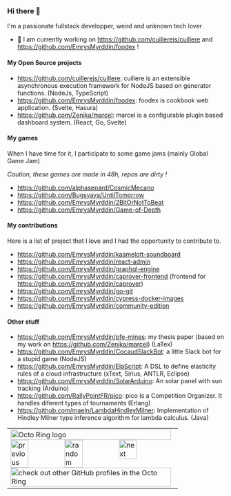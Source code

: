 ### Hi there 👋

I'm a passionate fullstack developper, weird and unknown tech lover

- 🔭 I am currently working on https://github.com/cuillerejs/cuillere and https://github.com/EmrysMyrddin/foodex !

#### My Open Source projects

 - https://github.com/cuillerejs/cuillere: cuillere is an extensible asynchronous execution framework for NodeJS based on generator functions. (NodeJs, TypeScript)
 - https://github.com/EmrysMyrddin/foodex: foodex is cookbook web application. (Svelte, Hasura)
 - https://github.com/Zenika/marcel: marcel is a configurable plugin based dashboard system. (React, Go, Svelte)

#### My games

When I have time for it, I participate to some game jams (mainly Global Game Jam)

_Caution, these games are made in 48h, repos are dirty !_

 - https://github.com/alphasepard/CosmicMecano
 - https://github.com/Bugsyaya/UntilTomorrow
 - https://github.com/EmrysMyrddin/2BitOrNotToBeat
 - https://github.com/EmrysMyrddin/Game-of-Depth
 
#### My contributions

Here is a list of project that I love and I had the opportunity to contribute to.

 - https://github.com/EmrysMyrddin/kaamelott-soundboard
 - https://github.com/EmrysMyrddin/react-admin
 - https://github.com/EmrysMyrddin/graphql-engine
 - https://github.com/EmrysMyrddin/caprover-frontend (frontend for https://github.com/EmrysMyrddin/caprover)
 - https://github.com/EmrysMyrddin/go-git
 - https://github.com/EmrysMyrddin/cypress-docker-images
 - https://github.com/EmrysMyrddin/community-edition
 
#### Other stuff

 - https://github.com/EmrysMyrddin/pfe-mines: my thesis paper (based on my work on https://github.com/Zenika/marcel) (LaTex)
 - https://github.com/EmrysMyrddin/CocaudSlackBot: a little Slack bot for a stupid game (NodeJS)
 - https://github.com/EmrysMyrddin/ElaScript: A DSL to define elasticity rules of a cloud infrastructure (xText, Sirius, ANTLR, Eclipse)
 - https://github.com/EmrysMyrddin/SolarArduino: An solar panel with sun tracking (Arduino)
 - https://github.com/RallyPointFR/pico: pico Is a Competition Organizer. It handles diferent types of tournaments (Erlang)
 - https://github.com/maeln/LambdaHindleyMilner: Implementation of Hindley Milner type inference algorithm for lambda calculus. (Java)

<table><tbody><tr><td><a href="https://octo-ring.com/"><img src="https://octo-ring.com/static/img/widget/top.png" width="99%" alt="Octo Ring logo" align="top"></a><br><a href="https://octo-ring.com/p/EmrysMyrddin/prev"><img src="https://octo-ring.com/static/img/widget/prev.png" width="33%" alt="previous" align="top" title="previous profile"></a><a href="https://octo-ring.com/p/EmrysMyrddin/random"><img src="https://octo-ring.com/static/img/widget/random.png" width="33%" alt="random" align="top" title="random profile"></a><a href="https://octo-ring.com/p/EmrysMyrddin/next"><img src="https://octo-ring.com/static/img/widget/next.png" width="33%" alt="next" align="top" title="next profile"></a><br><a href="https://octo-ring.com/"><img src="https://octo-ring.com/static/img/widget/bottom.png" width="99%" alt="check out other GitHub profiles in the Octo Ring" align="top"></a></td></tr></tbody></table>
